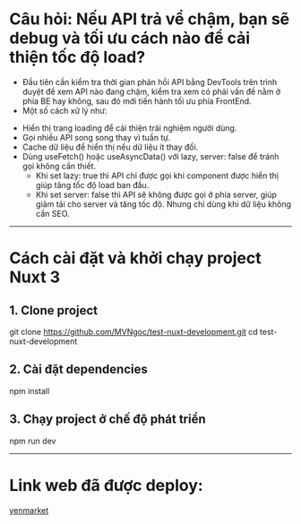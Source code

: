 # Câu hỏi: Nếu API trả về chậm, bạn sẽ debug và tối ưu cách nào để cải thiện tốc độ load?

- Đầu tiên cần kiểm tra thời gian phản hồi API bằng DevTools trên trình duyệt để xem API nào đang chậm, kiểm tra xem có phải vấn đề nằm ở phía BE hay không, sau đó mới tiến hành tối ưu phía FrontEnd.
- Một số cách xử lý như:

* Hiển thị trang loading để cải thiện trải nghiệm người dùng.
* Gọi nhiều API song song thay vì tuần tự.
* Cache dữ liệu để hiển thị nếu dữ liệu ít thay đổi.
* Dùng useFetch() hoặc useAsyncData() với lazy, server: false để tránh gọi không cần thiết.
  - Khi set lazy: true thì API chỉ được gọi khi component được hiển thị giúp tăng tốc độ load ban đầu.
  - Khi set server: false thì API sẽ không được gọi ở phía server, giúp giảm tải cho server và tăng tốc độ. Nhưng chỉ dùng khi dữ liệu không cần SEO.

---------------------------------------------------------------------------------------------------------------------------------------------------------

# Cách cài đặt và khởi chạy project Nuxt 3

## 1. Clone project

git clone https://github.com/MVNgoc/test-nuxt-development.git
cd test-nuxt-development

## 2. Cài đặt dependencies

npm install

## 3. Chạy project ở chế độ phát triển

npm run dev

---------------------------------------------------------------------------------------------------------------------------------------------------------

# Link web đã được deploy:

[yenmarket](https://yenmarket.netlify.app/)

